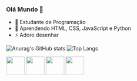 ### Olá Mundo 👋


- 🔭 Estudante de Programação
- 🌱 Aprendendo HTML, CSS, JavaScript e Python
- ⚡ Adoro desenhar
  
![Anurag's GitHub stats](https://github-readme-stats.vercel.app/api?username=BrenoTNK&show_icons=true&theme=dark)
![Top Langs](https://github-readme-stats.vercel.app/api/top-langs/?username=BrenoTNK&layout=compact&theme=dark)

<div style="display: inline-block">
  <img src="https://cdn.jsdelivr.net/gh/devicons/devicon/icons/python/python-original.svg" height=50/>
  <img src="https://cdn.jsdelivr.net/gh/devicons/devicon/icons/html5/html5-original.svg" height=50/>
  <img src="https://cdn.jsdelivr.net/gh/devicons/devicon/icons/javascript/javascript-original.svg" / height=50>
  <img src="https://cdn.jsdelivr.net/gh/devicons/devicon/icons/css3/css3-original.svg" height=50/>
</div>

